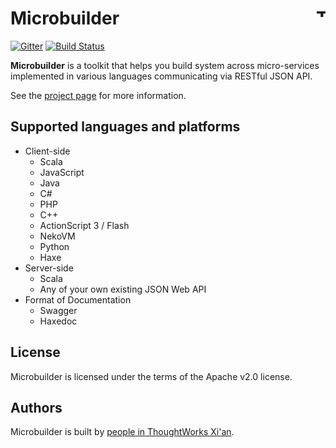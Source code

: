 # Microbuilder <a href="http://thoughtworks.com/"><img align="right" src="https://www.thoughtworks.com/imgs/tw-logo.png" title="ThoughtWorks" height="15em"/></a>

[![Gitter](https://badges.gitter.im/Join%20Chat.svg)](https://gitter.im/ThoughtWorksInc/microbuilder?utm_source=badge&utm_medium=badge&utm_campaign=pr-badge)
[![Build Status](https://travis-ci.org/ThoughtWorksInc/microbuilder.svg)](https://travis-ci.org/ThoughtWorksInc/microbuilder)

**Microbuilder** is a toolkit that helps you build system across micro-services
implemented in various languages communicating via RESTful JSON API.

See the [project page](https://thoughtworksinc.github.io/microbuilder/) for more information.

## Supported languages and platforms

* Client-side
  * Scala
  * JavaScript
  * Java
  * C# 
  * PHP
  * C++
  * ActionScript 3 / Flash
  * NekoVM
  * Python
  * Haxe
* Server-side
  * Scala
  * Any of your own existing JSON Web API
* Format of Documentation
  * Swagger
  * Haxedoc

## License

Microbuilder is licensed under the terms of the Apache v2.0 license.

## Authors

Microbuilder is built by [people in ThoughtWorks Xi'an](https://github.com/ThoughtWorksInc/microbuilder/graphs/contributors).
